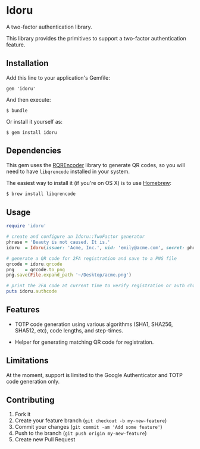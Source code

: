 # Idoru

A two-factor authentication library.

This library provides the primitives to support a two-factor authentication feature.

## Installation

Add this line to your application's Gemfile:

    gem 'idoru'

And then execute:

    $ bundle

Or install it yourself as:

    $ gem install idoru

## Dependencies

This gem uses the [RQREncoder](https://github.com/mattyr/rqrencoder) library
to generate QR codes, so you will need to have `libqrencode` installed in your
system.

The easiest way to install it (if you're on OS X) is to use [Homebrew](http://brew.sh/):

````sh
$ brew install libqrencode
````

## Usage

````ruby
require 'idoru'

# create and configure an Idoru::TwoFactor generator
phrase = 'Beauty is not caused. It is.'
idoru  = Idoru(issuer: 'Acme, Inc.', uid: 'emily@acme.com', secret: phrase)

# generate a QR code for 2FA registration and save to a PNG file
qrcode = idoru.qrcode
png    = qrcode.to_png
png.save(File.expand_path '~/Desktop/acme.png')

# print the 2FA code at current time to verify registration or auth challenge
puts idoru.authcode
````

## Features

* TOTP code generation using various algorithms (SHA1, SHA256, SHA512, etc),
code lengths, and step-times.

* Helper for generating matching QR code for registration.

## Limitations

At the moment, support is limited to the Google Authenticator and TOTP code
generation only.

## Contributing

1. Fork it
2. Create your feature branch (`git checkout -b my-new-feature`)
3. Commit your changes (`git commit -am 'Add some feature'`)
4. Push to the branch (`git push origin my-new-feature`)
5. Create new Pull Request

